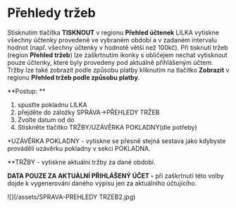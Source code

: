 # Přehledy tržeb

Stisknutím tlačítka **TISKNOUT** v regionu **Přehled účtenek** LILKA vytiskne všechny účtenky provedené ve vybraném období a v zadaném intervalu hodnot \(např. všechny účtenky v hodnotě větší než 100kč\). Při tisknutí tržeb \(region **Přehled tržeb**\) lze zaškrtnutím ikonky s obličejem nechat vytisknout pouze účtenky, které byly provedeny pod aktuálně přihlášeným účtem. Tržby lze také zobrazit podle způsobu platby kliknutím na tlačítko **Zobrazit** v regionu **Přehled tržeb podle způsobu platby**.



**Postup: **

1. spusťte pokladnu LILKA
2. přejděte do záložky SPRÁVA-&gt;PŘEHLEDY TRŽEB
3. Zvolte datum od do
4. Stiskněte tlačítko TRŽBY/UZÁVĚRKA POKLADNY\(dle potřeby\)

\*UZÁVĚRKA POKLADNY - vytiskne se přesně stejná sestava jako kdybyste prováděli uzávěrku pokladny v sekci POKLADNA.

\*\*TRŽBY - vytiskne aktuální tržby za dané období.

**DATA POUZE ZA AKTUÁLNÍ PŘIHLÁŠENÝ ÚČET -** při zaškrtnutí této volby dojde k vygenerování daného výpisu jen za aktuálního účtujícího.



![](/assets/SPRAVA-PREHLEDY TRZEB2.jpg)





